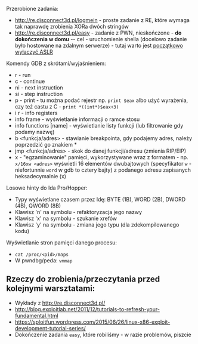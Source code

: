 
Przerobione zadania:
* http://re.disconnect3d.pl/logmein - proste zadanie z RE, które wymaga tak naprawdę zrobienia XORa dwóch stringów
* http://re.disconnect3d.pl/easy - zadanie z PWN, nieskończone - **do dokończenia w domu** -- cel - uruchomienie shella (docelowo zadanie było hostowane na zdalnym serwerze) - tutaj warto jest [początkowo wyłaczyć ASLR](http://askubuntu.com/questions/318315/how-can-i-temporarily-disable-aslr-address-space-layout-randomization)

Komendy GDB z skrótami/wyjaśnieniem:
* r - run
* c - continue
* ni - next instruction
* si - step instruction
* p - print - tu można podać rejestr np. `print $eax` albo użyć wyrażenia, czy też castu z C - `print *((int*)$eax+3)`
* i r - info registers 
* info frame - wyświetlanie informacji o ramce stosu
* info functions [name] - wyświetlanie listy funkcji (lub filtrowanie gdy podamy nazwę)
* b <funkcja/adres> - stawianie breakpointa, gdy podajemy adres, należy poprzedzić go znakiem *
* jmp <funkcja/adres> - skok do danej funkcji/adresu (zmienia RIP/EIP)
* x - "egzaminowanie" pamięci, wykorzystywane wraz z formatem - np. `x/16xw <adres>` wyświetli 16 elementów dwubajtowych (specyfikator `w` - niefortunnie `word` w gdb to cztery bajty) z podanego adresu zapisanych heksadecymalnie (x) 

Losowe hinty do Ida Pro/Hopper:
* Typy wyświetlane czasem przez Idę: BYTE (1B), WORD (2B), DWORD (4B), QWORD (8B)
* Klawisz 'n' na symbolu - refaktoryzacja jego nazwy
* Klawisz 'x' na symbolu - szukanie xrefów
* Klawisz 'y' na symbolu - zmiana jego typu (dla zdekompilowanego kodu)

Wyświetlanie stron pamięci danego procesu:
* `cat /proc/<pid>/maps`
* W pwndbg/peda: `vmmap`


## Rzeczy do zrobienia/przeczytania przed kolejnymi warsztatami:
* Wykłady z http://re.disconnect3d.pl/
* http://blog.exploitlab.net/2011/12/tutorials-to-refresh-your-fundamental.html
* https://sploitfun.wordpress.com/2015/06/26/linux-x86-exploit-development-tutorial-series/
* Dokończenie zadania `easy`, które robiliśmy - w razie problemów, piszcie
